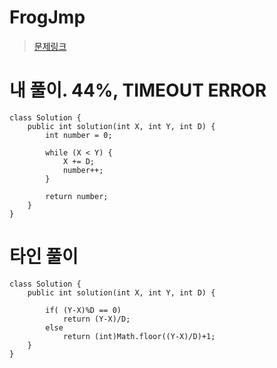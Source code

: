 # FrogJmp
> [문제링크](https://app.codility.com/programmers/lessons/3-time_complexity/frog_jmp/start/)


# 내 풀이. 44%, TIMEOUT ERROR
```
class Solution {
    public int solution(int X, int Y, int D) {
        int number = 0;

        while (X < Y) {
            X += D;
            number++;
        }
        
        return number;
    }
}
```

# 타인 풀이
```
class Solution {
    public int solution(int X, int Y, int D) {
        
        if( (Y-X)%D == 0)
            return (Y-X)/D;
        else
            return (int)Math.floor((Y-X)/D)+1;  
    }
}
```
